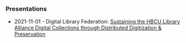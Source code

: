 ### Presentations

* 2021-11-01 - Digital Library Federation: [Sustaining the HBCU Library Alliance Digital Collections through Distributed Digitization & Preservation](https://www.youtube.com/watch?v=h08jt811m2Q)

